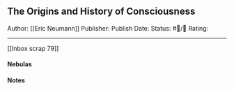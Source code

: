 ## The Origins and History of Consciousness

Author: [[Eric Neumann]]
Publisher:
Publish Date:
Status: #💫/💫 
Rating:

___

[[Inbox scrap 79]]

#### Nebulas



#### Notes

